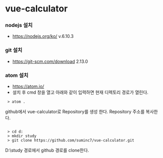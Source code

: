 # vue-calculator


### nodejs 설치
- https://nodejs.org/ko/ v.6.10.3

### git 설치
- https://git-scm.com/download 2.13.0

### atom 설치
- https://atom.io/  
- 설치 후 cmd 창을 열고 아래와 같이 입력하면 현재 디렉토리 경로가 열린다.
<pre><code> > atom .  </code></pre>

github에서 vue-calculator로 Repository를 생성 한다.
Repository 주소를 복사한다.

<pre><code>
 > cd d:
 > mkdir study
 > git clone https://github.com/suminc7/vue-calculator.git
</code></pre>

D:\study 경로에서 github 경로를 clone한다.
